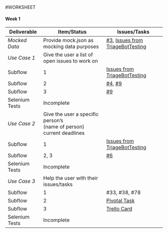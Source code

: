 #WORKSHEET
#### Week 1

| Deliverable   | Item/Status   |  Issues/Tasks
| ------------- | ------------  |  ------------
| *Mocked Data*     | Provide mock.json as mocking data purposes    | [#3](https://github.ncsu.edu/maalbash/DeveloperTriage#3), [Issues from TriageBotTesting](https://github.ncsu.edu/hqtu/TriageBotTesting)
| *Use Case 1*      | Give the user a list of open issues to work on   | &nbsp;
| Subflow      | 1              |  [Issues from TriageBotTesting](https://github.ncsu.edu/hqtu/TriageBotTesting)
| Subflow      | 2              |  [#4](https://github.ncsu.edu/maalbash/DeveloperTriage#4), [#9]( https://github.ncsu.edu/maalbash/DeveloperTriage#9)
| Subflow      | 3              |  [#9]( https://github.ncsu.edu/maalbash/DeveloperTriage#9)
| Selenium Tests| Incomplete    |  &nbsp;
| *Use Case 2*      | Give the user a specific person’s    </br> (name of person) current deadlines | &nbsp;
| Subflow      | 1              |  [Issues from TriageBotTesting](https://github.ncsu.edu/hqtu/TriageBotTesting)
| Subflow      | 2, 3           |  [#6](https://github.ncsu.edu/maalbash/DeveloperTriage#6)
| Selenium Tests| Incomplete    |  &nbsp;
| *Use Case 3*      | Help the user with their issues/tasks        | &nbsp;
| Subflow      | 1             |  #33, #38, #78
| Subflow      | 2             |  [Pivotal Task](https://www.pivotaltracker.com/story/show/114636091)
| Subflow      | 3             |  [Trello Card](https://trello.com/c/diA1DaMw)
| Selenium Tests| Incomplete   |  &nbsp;
